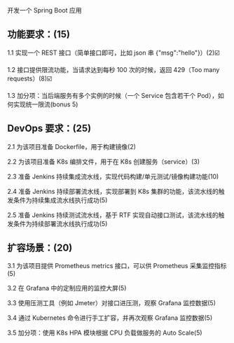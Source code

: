 开发一个 Spring Boot 应用



## 功能要求：(15)

1.1 实现一个 REST 接口（简单接口即可，比如 json 串 {"msg":"hello"}）(2)☑️

1.2 接口提供限流功能，当请求达到每秒 100 次的时候，返回 429（Too many requests）(8)☑️

1.3 加分项：当后端服务有多个实例的时候（一个 Service 包含若干个 Pod），如何实现统一限流(bonus 5)



## DevOps 要求：(25)

2.1 为该项目准备 Dockerfile，用于构建镜像(2)

2.2 为该项目准备 K8s 编排文件，用于在 K8s 创建服务（service）(3)

2.3 准备 Jenkins 持续集成流水线，实现代码构建/单元测试/镜像构建功能(10)

2.4 准备 Jenkins 持续部署流水线，实现部署到 K8s 集群的功能，该流水线的触发条件为持续集成流水线执行成功(5)

2.5 准备 Jenkins 持续测试流水线，基于 RTF 实现自动接口测试，该流水线的触发条件为持续部署流水线执行成功(5)



## 扩容场景：(20)

3.1 为该项目提供 Prometheus metrics 接口，可以供 Prometheus 采集监控指标(5)

3.2 在 Grafana 中的定制应用的监控大屏(5)

3.3 使用压测工具（例如 Jmeter）对接口进压测，观察 Grafana 监控数据(5)

3.4 通过 Kubernetes 命令进行手工扩容，并再次观察 Grafana 监控数据(5)

3.5 加分项：使用 K8s HPA 模块根据 CPU 负载做服务的 Auto Scale(5)